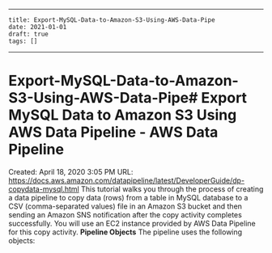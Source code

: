 
---
    title: Export-MySQL-Data-to-Amazon-S3-Using-AWS-Data-Pipe
    date: 2021-01-01    
    draft: true
    tags: []
---
# Export-MySQL-Data-to-Amazon-S3-Using-AWS-Data-Pipe# Export MySQL Data to Amazon S3 Using AWS Data Pipeline - AWS Data Pipeline
Created: April 18, 2020 3:05 PM
URL: https://docs.aws.amazon.com/datapipeline/latest/DeveloperGuide/dp-copydata-mysql.html
This tutorial walks you through the process of creating a data pipeline to copy data (rows) from a table in MySQL database to a CSV (comma-separated values) file in an Amazon S3 bucket and then sending an Amazon SNS notification after the copy activity completes successfully.
You will use an EC2 instance provided by AWS Data Pipeline for this copy activity.
**Pipeline Objects**
The pipeline uses the following objects:

